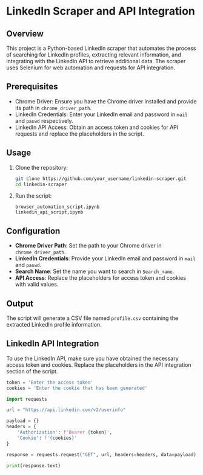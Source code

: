 # LinkedIn Scraper and API Integration

## Overview

This project is a Python-based LinkedIn scraper that automates the process of searching for LinkedIn profiles, extracting relevant information, and integrating with the LinkedIn API to retrieve additional data. The scraper uses Selenium for web automation and requests for API integration.

## Prerequisites

- Chrome Driver: Ensure you have the Chrome driver installed and provide its path in `chrome_driver_path`.
- LinkedIn Credentials: Enter your LinkedIn email and password in `mail` and `paswd` respectively.
- LinkedIn API Access: Obtain an access token and cookies for API requests and replace the placeholders in the script.

## Usage

1. Clone the repository:

    ```bash
    git clone https://github.com/your_username/linkedin-scraper.git
    cd linkedin-scraper
    ```

2. Run the script:

    ```
    browser_automation_script.ipynb
    linkedin_api_script,ipynb
    ```

## Configuration

- **Chrome Driver Path**: Set the path to your Chrome driver in `chrome_driver_path`.
- **LinkedIn Credentials**: Provide your LinkedIn email and password in `mail` and `paswd`.
- **Search Name**: Set the name you want to search in `Search_name`.
- **API Access**: Replace the placeholders for access token and cookies with valid values.

## Output

The script will generate a CSV file named `profile.csv` containing the extracted LinkedIn profile information.

## LinkedIn API Integration

To use the LinkedIn API, make sure you have obtained the necessary access token and cookies. Replace the placeholders in the API integration section of the script.

```python
token = 'Enter the access token'
cookies = 'Enter the cookie that has been generated'

import requests

url = "https://api.linkedin.com/v2/userinfo"

payload = {}
headers = {
    'Authorization': f'Bearer {token}',
    'Cookie': f'{cookies}'
}

response = requests.request("GET", url, headers=headers, data=payload)

print(response.text)
